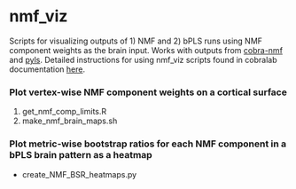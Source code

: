 # nmf_viz
Scripts for visualizing outputs of 1) NMF and 2) bPLS runs using NMF component weights as the brain input. Works with outputs from [cobra-nmf](https://github.com/CoBrALab/cobra-nmf) and [pyls](https://github.com/rmarkello/pyls). Detailed instructions for using nmf_viz scripts found in cobralab documentation [here](https://github.com/CoBrALab/documentation/wiki/opNMF-for-vertex-data#1-set-up-your-input-spreadsheet).

### Plot vertex-wise NMF component weights on a cortical surface
1) get_nmf_comp_limits.R
2) make_nmf_brain_maps.sh

### Plot metric-wise bootstrap ratios for each NMF component in a bPLS brain pattern as a heatmap 
* create_NMF_BSR_heatmaps.py
